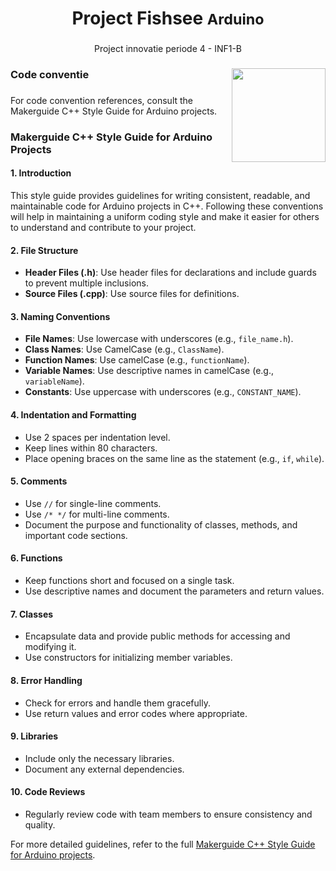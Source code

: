 <h1 align="center">Project Fishsee <small>Arduino</small></h1>

###

<p align="center">Project innovatie periode 4 - INF1-B</p>

###

<img align="right" height="150" src="https://i.imgflip.com/8iqaih.gif"  />

###

<h3 align="left">Code conventie</h3>

###

For code convention references, consult the Makerguide C++ Style Guide for Arduino projects.

### Makerguide C++ Style Guide for Arduino Projects

#### 1. Introduction
This style guide provides guidelines for writing consistent, readable, and maintainable code for Arduino projects in C++. Following these conventions will help in maintaining a uniform coding style and make it easier for others to understand and contribute to your project.

#### 2. File Structure
- **Header Files (.h)**: Use header files for declarations and include guards to prevent multiple inclusions.
- **Source Files (.cpp)**: Use source files for definitions.

#### 3. Naming Conventions
- **File Names**: Use lowercase with underscores (e.g., `file_name.h`).
- **Class Names**: Use CamelCase (e.g., `ClassName`).
- **Function Names**: Use camelCase (e.g., `functionName`).
- **Variable Names**: Use descriptive names in camelCase (e.g., `variableName`).
- **Constants**: Use uppercase with underscores (e.g., `CONSTANT_NAME`).

#### 4. Indentation and Formatting
- Use 2 spaces per indentation level.
- Keep lines within 80 characters.
- Place opening braces on the same line as the statement (e.g., `if`, `while`).

#### 5. Comments
- Use `//` for single-line comments.
- Use `/* */` for multi-line comments.
- Document the purpose and functionality of classes, methods, and important code sections.

#### 6. Functions
- Keep functions short and focused on a single task.
- Use descriptive names and document the parameters and return values.

#### 7. Classes
- Encapsulate data and provide public methods for accessing and modifying it.
- Use constructors for initializing member variables.

#### 8. Error Handling
- Check for errors and handle them gracefully.
- Use return values and error codes where appropriate.

#### 9. Libraries
- Include only the necessary libraries.
- Document any external dependencies.

#### 10. Code Reviews
- Regularly review code with team members to ensure consistency and quality.

For more detailed guidelines, refer to the full [Makerguide C++ Style Guide for Arduino projects](https://www.makerguides.com/c-style-guide-for-arduino-projects).

